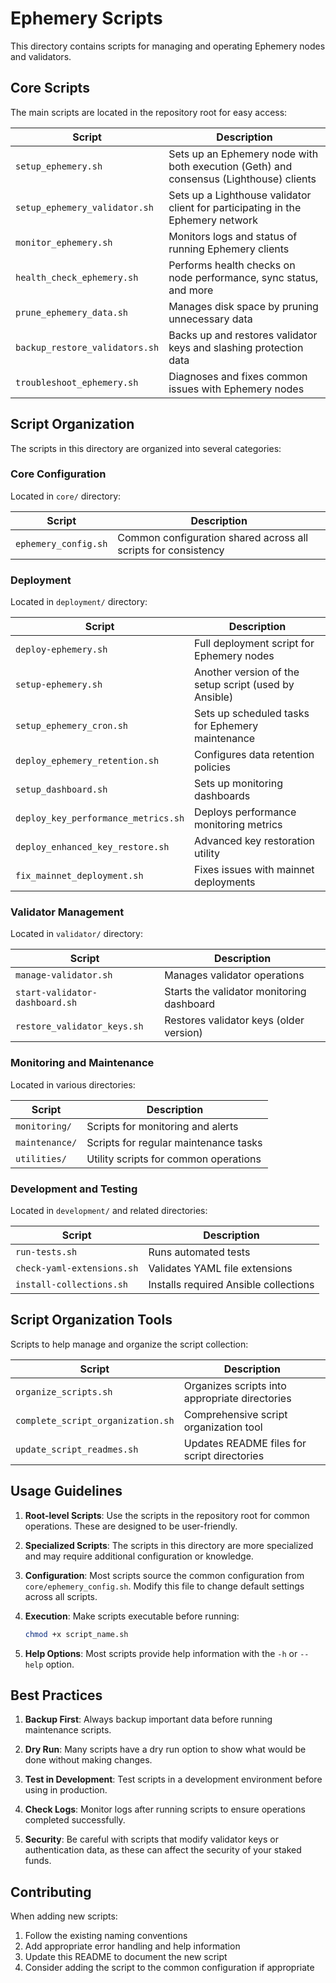 # Ephemery Scripts

This directory contains scripts for managing and operating Ephemery nodes and validators.

## Core Scripts

The main scripts are located in the repository root for easy access:

| Script | Description |
|--------|-------------|
| `setup_ephemery.sh` | Sets up an Ephemery node with both execution (Geth) and consensus (Lighthouse) clients |
| `setup_ephemery_validator.sh` | Sets up a Lighthouse validator client for participating in the Ephemery network |
| `monitor_ephemery.sh` | Monitors logs and status of running Ephemery clients |
| `health_check_ephemery.sh` | Performs health checks on node performance, sync status, and more |
| `prune_ephemery_data.sh` | Manages disk space by pruning unnecessary data |
| `backup_restore_validators.sh` | Backs up and restores validator keys and slashing protection data |
| `troubleshoot_ephemery.sh` | Diagnoses and fixes common issues with Ephemery nodes |

## Script Organization

The scripts in this directory are organized into several categories:

### Core Configuration

Located in `core/` directory:

| Script | Description |
|--------|-------------|
| `ephemery_config.sh` | Common configuration shared across all scripts for consistency |

### Deployment

Located in `deployment/` directory:

| Script | Description |
|--------|-------------|
| `deploy-ephemery.sh` | Full deployment script for Ephemery nodes |
| `setup-ephemery.sh` | Another version of the setup script (used by Ansible) |
| `setup_ephemery_cron.sh` | Sets up scheduled tasks for Ephemery maintenance |
| `deploy_ephemery_retention.sh` | Configures data retention policies |
| `setup_dashboard.sh` | Sets up monitoring dashboards |
| `deploy_key_performance_metrics.sh` | Deploys performance monitoring metrics |
| `deploy_enhanced_key_restore.sh` | Advanced key restoration utility |
| `fix_mainnet_deployment.sh` | Fixes issues with mainnet deployments |

### Validator Management

Located in `validator/` directory:

| Script | Description |
|--------|-------------|
| `manage-validator.sh` | Manages validator operations |
| `start-validator-dashboard.sh` | Starts the validator monitoring dashboard |
| `restore_validator_keys.sh` | Restores validator keys (older version) |

### Monitoring and Maintenance

Located in various directories:

| Script | Description |
|--------|-------------|
| `monitoring/` | Scripts for monitoring and alerts |
| `maintenance/` | Scripts for regular maintenance tasks |
| `utilities/` | Utility scripts for common operations |

### Development and Testing

Located in `development/` and related directories:

| Script | Description |
|--------|-------------|
| `run-tests.sh` | Runs automated tests |
| `check-yaml-extensions.sh` | Validates YAML file extensions |
| `install-collections.sh` | Installs required Ansible collections |

## Script Organization Tools

Scripts to help manage and organize the script collection:

| Script | Description |
|--------|-------------|
| `organize_scripts.sh` | Organizes scripts into appropriate directories |
| `complete_script_organization.sh` | Comprehensive script organization tool |
| `update_script_readmes.sh` | Updates README files for script directories |

## Usage Guidelines

1. **Root-level Scripts**: Use the scripts in the repository root for common operations. These are designed to be user-friendly.

2. **Specialized Scripts**: The scripts in this directory are more specialized and may require additional configuration or knowledge.

3. **Configuration**: Most scripts source the common configuration from `core/ephemery_config.sh`. Modify this file to change default settings across all scripts.

4. **Execution**: Make scripts executable before running:
   ```bash
   chmod +x script_name.sh
   ```

5. **Help Options**: Most scripts provide help information with the `-h` or `--help` option.

## Best Practices

1. **Backup First**: Always backup important data before running maintenance scripts.

2. **Dry Run**: Many scripts have a dry run option to show what would be done without making changes.

3. **Test in Development**: Test scripts in a development environment before using in production.

4. **Check Logs**: Monitor logs after running scripts to ensure operations completed successfully.

5. **Security**: Be careful with scripts that modify validator keys or authentication data, as these can affect the security of your staked funds.

## Contributing

When adding new scripts:

1. Follow the existing naming conventions
2. Add appropriate error handling and help information
3. Update this README to document the new script
4. Consider adding the script to the common configuration if appropriate
